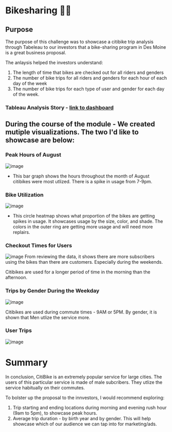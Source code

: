 # Bikesharing 🚴🤝

## Purpose 

The purpose of this challenge was to showcase a citibike trip analysis through Tabeleau to our investors that a bike-sharing program in Des Moine is a great business proposal. 

The anlaysis helped the investors understand: 

1. The length of time that bikes are checked out for all riders and genders
2. The number of bike trips for all riders and genders for each hour of each day of the week
3. The number of bike trips for each type of user and gender for each day of the week.

### Tableau Analysis Story - [link to dashboard](https://public.tableau.com/app/profile/suchitra8128/viz/Bikesharing_Challenge_16635265541890/CitiBikeUserStory?publish=yes)

## During the course of the module - We created mutiple visualizations. The two I'd like to showcase are below: 

### Peak Hours of August 
![image](https://user-images.githubusercontent.com/102767530/190921705-7c85ff1b-9458-4778-bbca-65696b808e05.png)
- This bar graph shows the hours throughout the month of August citibikes were most utlized. There is a spike in usage from 7-9pm.

### Bike Utilization
![image](https://user-images.githubusercontent.com/102767530/190921851-c22f2c70-816f-49ef-8659-f124f07564b9.png)
- This circle heatmap shows what proportion of the bikes are getting spikes in usage. It showcases usage by the size, color, and shade. The colors in the outer ring are getting more usage and will need more replairs. 

### Checkout Times for Users
![image](https://user-images.githubusercontent.com/102767530/190923456-c77c2e95-b6b0-4ed2-92c3-359bbb7ac16e.png)
From reviewing the data, it shows there are more subscribers using the bikes than there are customers. Especially during the weekends. 

Citibikes are used for a longer period of time in the morning than the afternoon.

### Trips by Gender During the  Weekday
![image](https://user-images.githubusercontent.com/102767530/190923541-5f4f88f6-4028-4ef7-a44d-d331a1f23e04.png)

Citibikes are used during commute times - 9AM or 5PM. By gender, it is shown that Men utlize the service more.

### User Trips 
![image](https://user-images.githubusercontent.com/102767530/190923634-4f4350b3-05b3-4b9d-897b-00a29d6a83ee.png)


# Summary 
In conclusion, CitiBike is an extremely popular service for large cities. The users of this particular service is made of male subcribers. They utlize the service habitually on their commutes. 

To bolster up the proposal to the innvestors, I would recommend exploring: 

1. Trip starting and ending locations during morning and evening rush hour (9am to 5pm), to showcase peak hours.
2. Average trip duration - by birth year and by gender. This will help showcase which of our audience we can tap into for marketing/ads.

